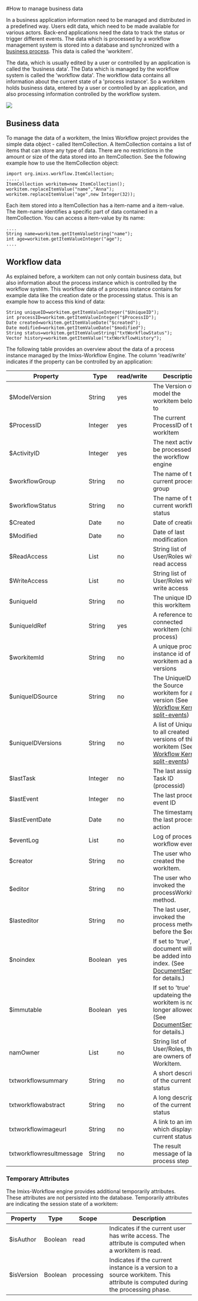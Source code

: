 
#How to manage business data

In a business application information need to be managed and distributed in a predefined way. Users edit data, which need to be made available for various actors. Back-end applications need the data to track the status or trigger different events. The data which is  processed by a workflow management system is stored into a database and synchronized with a [business process](./businessprocess.html). 
This data is called the 'workitem'. 
 
The data, which is usually edited by a user or controlled by an application is called the 'business data'. The Data which is managed by the workflow system is called the 'workflow data'. The workflow data contains all information about the current state of a 'process instance'.
So a workitem holds business data, entered by a user or controlled by an application, and also processing information controlled by the workflow system.
 
<img src="../images/imixs-workitem.png"/>
 
## Business data
 
To manage the data of a workitem, the Imixs Workflow project provides the simple data object - called ItemCollection. A ItemCollection contains a list of items that can store any type of data. There are no restrictions in the amount or size of the data stored into an ItemCollection. See the following example how to use the ItemCollection object:
 
    import org.imixs.workflow.ItemCollection;
    .....
    ItemCollection workitem=new ItemCollection();
    workitem.replaceItemValue("name","Anna");
    workitem.replaceItemValue("age",new Integer(32));
 
Each item stored into a ItemCollection has a item-name and a item-value. The item-name identifies a specific part of data contained in a ItemCollection. You can access a item-value by its name:
  
    ....
    String name=workitem.getItemValueString("name");
    int age=workitem.getItemValueInteger("age");
    ....
  
 
## Workflow data

As explained before, a workitem can not only contain business data, but also information about the process instance which is controlled by the workflow system. This workflow data of a process instance contains for example data like the creation date or the processing status. This is an example how to access this kind of data:
 
   
    String uniqueID=workitem.getItemValueInteger("$UniqueID");
    int processID=workitem.getItemValueInteger("$ProcessID");
    Date created=workitem.getItemValueDate("$created");
    Date modified=workitem.getItemValueDate("$modified");
    String status=workitem.getItemValueString("txtWorkflowStatus");
    Vector history=workitem.getItemValue("txtWorkflowHistory");
  
The following table provides an overview about the data of a process instance managed by the Imixs-Workflow Engine. The column 'read/write' indicates if the property can be controlled by an application:
 
 
| Property        | Type   |read/write  | Description												 	|
|-----------------|--------|------------|---------------------------------------------------------------|
|$ModelVersion    |String  |yes   		| The Version of the model the workitem belongs to  			|
|$ProcessID       |Integer |yes   		| The current ProcessID of the workItem         				|
|$ActivityID      |Integer |yes   		| The next activity to be processed by the workflow engine  	|
|$workflowGroup   |String  |no    		| The name of the current process group   						|
|$workflowStatus  |String  |no   		| The name of the current workflow status      					|
|$Created         |Date    |no    		| Date of creation                              				|
|$Modified        |Date    |no    		| Date of last modification                     				|
|$ReadAccess      |List    |no    		| String list of User/Roles with read access    				|
|$WriteAccess     |List    |no    		| String list of User/Roles with write access   				|
|$uniqueId        |String  |no    		| The unique ID of this workItem                				|
|$uniqueIdRef     |String  |yes   		| A reference to a connected workItem (child process) 			|
|$workitemId      |String  |no    		| A unique process instance id of a workitem ad all its versions|
|$uniqueIDSource  |String  |no    		| The UniqueID of the Source workitem for a version (See [Workflow Kernel split-events](../core/workflowkernel.html))     |
|$uniqueIDVersions|String  |no    		| A list of UniqueIDs to all created versions of this workitem  (See [Workflow Kernel split-events](../core/workflowkernel.html))|
|$lastTask        |Integer |no    		| The last assigned Task ID (processid)          				|
|$lastEvent       |Integer |no    		| The last processed event ID           						|
|$lastEventDate   |Date    |no     		| The timestamp of the last processing action    				|
|$eventLog        |List    |no    	    | Log of processed workflow events    					     	|
|$creator         |String  |no    		| The user who created the workItem.             				|
|$editor          |String  |no    		| The user who invoked the processWorkitem() method.       		|
|$lasteditor      |String  |no    		| The last user, that invoked the process method before the $editor |
|$noindex    	  |Boolean |yes    		| If set to 'true', the document will not be added into the index. (See [DocumentService](../engine/documentservice.html) for details.)   |
|$immutable    	  |Boolean |yes    		| If set to 'true' updateing the workitem is no longer allowed. (See [DocumentService](../engine/documentservice.html) for details.) |
|namOwner         |List    |no    		| String list of User/Roles, that are owners of that WorkItem. 	|
|txtworkflowsummary |String|no 			| A short description of the current status      				|
|txtworkflowabstract|String|no 			| A long description of the current status       				|
|txtworkflowimageurl|String|no 			| A link to an image which displays the current status 			|
|txtworkflowresultmessage  |String |no  | The result message of last process step 						|
 

### Temporary Attributes 
 
The Imixs-Workflow engine provides additional temporarily attributes. These attributes are not persisted into the database.
Temporarily attributes are indicating the session state of a workitem:
 
 
| Property 		| Type   |Scope      | Description                               						|
|---------------|--------|-----------|------------------------------------------------------------------|
|$isAuthor      |Boolean |read       | Indicates if the current user has write access. The attribute is computed when a workitem is read.	|
|$isVersion     |Boolean |processing | Indicates if the current instance is a version to a source workitem. This attribute is computed during the processing phase.  |



